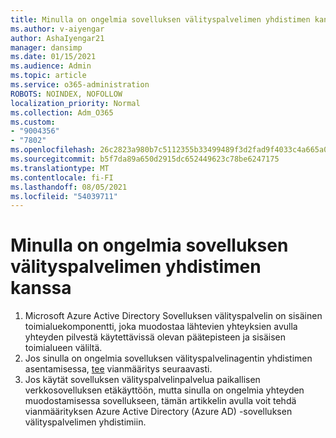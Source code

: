 ```yaml
---
title: Minulla on ongelmia sovelluksen välityspalvelimen yhdistimen kanssa
ms.author: v-aiyengar
author: AshaIyengar21
manager: dansimp
ms.date: 01/15/2021
ms.audience: Admin
ms.topic: article
ms.service: o365-administration
ROBOTS: NOINDEX, NOFOLLOW
localization_priority: Normal
ms.collection: Adm_O365
ms.custom:
- "9004356"
- "7802"
ms.openlocfilehash: 26c2823a980b7c5112355b33499489f3d2fad9f4033c4a665a0e423a80ef85c6
ms.sourcegitcommit: b5f7da89a650d2915dc652449623c78be6247175
ms.translationtype: MT
ms.contentlocale: fi-FI
ms.lasthandoff: 08/05/2021
ms.locfileid: "54039711"
---
```

# <a name="im-having-a-problem-with-the-application-proxy-agent-connector"></a>Minulla on ongelmia sovelluksen välityspalvelimen yhdistimen kanssa

1. Microsoft Azure Active Directory Sovelluksen välityspalvelin on sisäinen toimialuekomponentti, joka muodostaa lähtevien yhteyksien avulla yhteyden pilvestä käytettävissä olevan päätepisteen ja sisäisen toimialueen väliltä.
1. Jos sinulla on ongelmia sovelluksen välityspalvelinagentin yhdistimen asentamisessa, [tee](https://docs.microsoft.com/azure/active-directory/application-proxy-connector-installation-problem/?WT.mc_id=UI_AAD_Enterprise_Apps_Support_L2_Overview) vianmääritys seuraavasti.
1. Jos käytät sovelluksen välityspalvelinpalvelua paikallisen verkkosovelluksen etäkäyttöön, mutta sinulla on ongelmia yhteyden muodostamisessa sovellukseen, tämän artikkelin avulla voit tehdä vianmäärityksen Azure Active Directory (Azure AD) -sovelluksen välityspalvelimen yhdistimiin. [](https://docs.microsoft.com/azure/active-directory/manage-apps/application-proxy-debug-connectors)